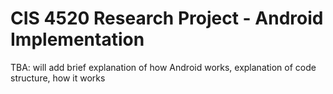# CIS 4520 Research Project - Android Implementation

TBA: will add brief explanation of how Android works, explanation of code structure, how it works
